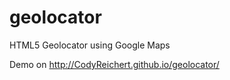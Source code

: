geolocator
==========

HTML5 Geolocator using Google Maps

Demo on http://CodyReichert.github.io/geolocator/
